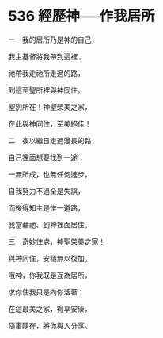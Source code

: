 # 536 經歷神──作我居所

一　我的居所乃是神的自己，

我主基督將我帶到這裡；

祂帶我走祂所走過的路，

到這至聖所裡與神同住。

聖別所在！神聖榮美之家，

在此與神同住，至美絕佳！

二　夜以繼日走過漫長的路，

自己裡面想要找到一途；

一無所成，也無任何進步，

自我努力不過全是失誤，

而後得知主是惟一道路，

我當藉祂、到神裡面居住。

三　奇妙住處，神聖榮美之家！

與神同住，安穩無以復加。

哦神，你我既是互為居所，

求你使我只是向你活著；

在這最美之家，得享安康，

隨事隨在，將你與人分享。

